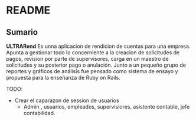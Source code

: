 # README
## Sumario
**ULTRARend** Es unna aplicacion de rendicion de cuentas para una empresa. Apunta a gestionar todo 
lo concerniente a la creacion de solicitudes de pagos, revision por parte de supervisores, carga en 
un maestro de solicitudes y su posterior pago o anulación. Junto a un pequeño grupo de reportes y 
gráficos de análisis fue pensado como sistema de ensayo y propuesta para la enseñanza de Ruby on Rails.

TODO:
* Crear el caparazon de session de usuarios 
  - Admin , usuarios, empleados, supervisiores, asistente contable, jefe contabilidad.